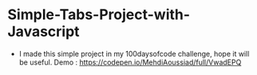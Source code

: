 # Simple-Tabs-Project-with-Javascript
  - I made this simple project in my 100daysofcode challenge, hope it will be useful.
  Demo : https://codepen.io/MehdiAoussiad/full/VwadEPQ
